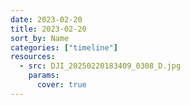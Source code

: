 ```yaml
---
date: 2023-02-20
title: 2023-02-20
sort_by: Name
categories: ["timeline"]
resources:
  - src: DJI_20250220183409_0308_D.jpg
    params:
      cover: true
---
```

